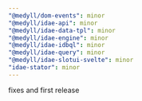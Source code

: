 ```yaml
---
"@medyll/dom-events": minor
"@medyll/idae-api": minor
"@medyll/idae-data-tpl": minor
"@medyll/idae-engine": minor
"@medyll/idae-idbql": minor
"@medyll/idae-query": minor
"@medyll/idae-slotui-svelte": minor
"idae-stator": minor
---
```


fixes and first release
